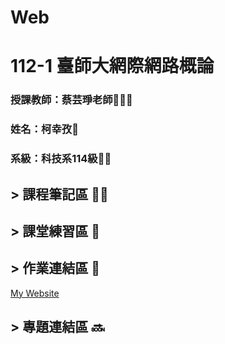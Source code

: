 # Web
# 112-1 臺師大網際網路概論

### 授課教師：蔡芸琤老師👩🏻‍💻

### 姓名：柯幸孜🌼

### 系級：科技系114級:lion:🏫




## > 課程筆記區 ✍🏻
## > 課堂練習區 :book:

## > 作業連結區 :pencil:
[My Website](https://hsing-tzu.github.io/Hsing-Tzu/)
## > 專題連結區 🔜
